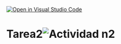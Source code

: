 [![Open in Visual Studio Code](https://classroom.github.com/assets/open-in-vscode-718a45dd9cf7e7f842a935f5ebbe5719a5e09af4491e668f4dbf3b35d5cca122.svg)](https://classroom.github.com/online_ide?assignment_repo_id=10893472&assignment_repo_type=AssignmentRepo)
# Tarea2![Actividad n2](https://user-images.githubusercontent.com/108839778/232367132-8b9f1ab1-b525-4958-96d7-cc027508f0ca.jpg)

